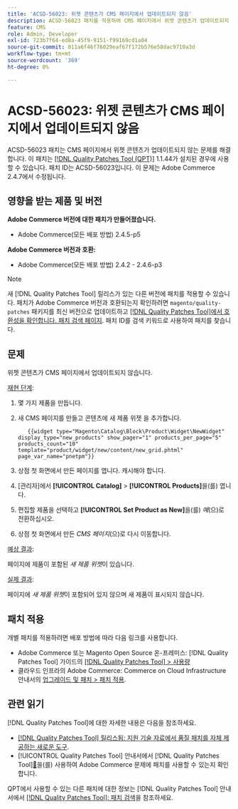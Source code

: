 ```yaml
---
title: 'ACSD-56023: 위젯 콘텐츠가 CMS 페이지에서 업데이트되지 않음'
description: ACSD-56023 패치를 적용하여 CMS 페이지에서 위젯 콘텐츠가 업데이트되지 않는 Adobe Commerce 문제를 해결합니다
feature: CMS
role: Admin, Developer
exl-id: 723b7f64-ed8a-45f9-9151-f99169cd1a04
source-git-commit: 011a6f46f76029eaf67f172b576e58dac9710a3d
workflow-type: tm+mt
source-wordcount: '369'
ht-degree: 0%

---
```


# ACSD-56023: 위젯 콘텐츠가 CMS 페이지에서 업데이트되지 않음

ACSD-56023 패치는 CMS 페이지에서 위젯 콘텐츠가 업데이트되지 않는 문제를 해결합니다. 이 패치는 [[!DNL Quality Patches Tool (QPT)]](https://experienceleague.adobe.com/en/docs/commerce-operations/tools/quality-patches-tool/quality-patches-tool-to-self-serve-quality-patches) 1.1.44가 설치된 경우에 사용할 수 있습니다. 패치 ID는 ACSD-56023입니다. 이 문제는 Adobe Commerce 2.4.7에서 수정됩니다.

## 영향을 받는 제품 및 버전

**Adobe Commerce 버전에 대한 패치가 만들어졌습니다.**

* Adobe Commerce(모든 배포 방법) 2.4.5-p5

**Adobe Commerce 버전과 호환:**

* Adobe Commerce(모든 배포 방법) 2.4.2 - 2.4.6-p3

>[!NOTE]
>
>새 [!DNL Quality Patches Tool] 릴리스가 있는 다른 버전에 패치를 적용할 수 있습니다. 패치가 Adobe Commerce 버전과 호환되는지 확인하려면 `magento/quality-patches` 패키지를 최신 버전으로 업데이트하고 [[!DNL Quality Patches Tool]에서 호환성을 확인합니다. 패치 검색 페이지](https://experienceleague.adobe.com/tools/commerce-quality-patches/index.html). 패치 ID를 검색 키워드로 사용하여 패치를 찾습니다.

## 문제

위젯 콘텐츠가 CMS 페이지에서 업데이트되지 않습니다.

<u>재현 단계</u>:

1. 몇 가지 제품을 만듭니다.
1. 새 CMS 페이지를 만들고 콘텐츠에 새 제품 위젯 을 추가합니다.

   ```
      {{widget type="Magento\Catalog\Block\Product\Widget\NewWidget" display_type="new_products" show_pager="1" products_per_page="5" products_count="10" template="product/widget/new/content/new_grid.phtml" page_var_name="pnetpm"}} 
   ```

1. 상점 첫 화면에서 만든 페이지를 엽니다. 캐시해야 합니다.
1. [관리자]에서 **[!UICONTROL Catalog]** > **[!UICONTROL Products]**&#x200B;을(를) 엽니다.
1. 편집할 제품을 선택하고 **[!UICONTROL Set Product as New]**&#x200B;을(를) *예*(으)로 전환하십시오.
1. 상점 첫 화면에서 만든 *CMS 페이지*(으)로 다시 이동합니다.

<u>예상 결과</u>:

페이지에 제품이 포함된 *새 제품 위젯*&#x200B;이 있습니다.

<u>실제 결과</u>:

페이지에 *새 제품 위젯*&#x200B;이 포함되어 있지 않으며 새 제품이 표시되지 않습니다.

## 패치 적용

개별 패치를 적용하려면 배포 방법에 따라 다음 링크를 사용합니다.

* Adobe Commerce 또는 Magento Open Source 온-프레미스: [!DNL Quality Patches Tool] 가이드의 [[!DNL Quality Patches Tool] > 사용량](/help/tools/quality-patches-tool/usage.md)
* 클라우드 인프라의 Adobe Commerce: Commerce on Cloud Infrastructure 안내서의 [업그레이드 및 패치 > 패치 적용](https://experienceleague.adobe.com/docs/commerce-cloud-service/user-guide/develop/upgrade/apply-patches.html).

## 관련 읽기

[!DNL Quality Patches Tool]에 대한 자세한 내용은 다음을 참조하세요.

* [[!DNL Quality Patches Tool] 릴리스됨: 지원 기술 자료에서 품질 패치를 자체 제공하는 새로운 도구](https://experienceleague.adobe.com/en/docs/commerce-operations/tools/quality-patches-tool/quality-patches-tool-to-self-serve-quality-patches).
* [!UICONTROL Quality Patches Tool] 안내서에서  [!DNL Quality Patches Tool][&#128279;](/help/tools/quality-patches-tool/patches-available-in-qpt/check-patch-for-magento-issue-with-magento-quality-patches.md)을(를) 사용하여 Adobe Commerce 문제에 패치를 사용할 수 있는지 확인합니다.


QPT에서 사용할 수 있는 다른 패치에 대한 정보는 [!DNL Quality Patches Tool] 안내서에서 [[!DNL Quality Patches Tool]: 패치 검색](https://experienceleague.adobe.com/tools/commerce-quality-patches/index.html)을 참조하세요.
